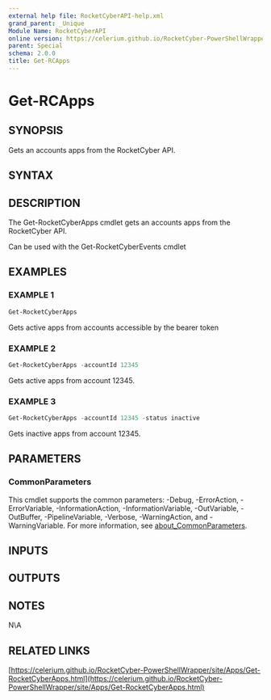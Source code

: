 ```yaml
---
external help file: RocketCyberAPI-help.xml
grand_parent: _Unique
Module Name: RocketCyberAPI
online version: https://celerium.github.io/RocketCyber-PowerShellWrapper/site/_Unique/Get-RCApps.html
parent: Special
schema: 2.0.0
title: Get-RCApps
---
```


# Get-RCApps

## SYNOPSIS
Gets an accounts apps from the RocketCyber API.

## SYNTAX

## DESCRIPTION
The Get-RocketCyberApps cmdlet gets an accounts apps
from the RocketCyber API.

Can be used with the Get-RocketCyberEvents cmdlet

## EXAMPLES

### EXAMPLE 1
```powershell
Get-RocketCyberApps
```

Gets active apps from accounts accessible
by the bearer token

### EXAMPLE 2
```powershell
Get-RocketCyberApps -accountId 12345
```

Gets active apps from account 12345.

### EXAMPLE 3
```powershell
Get-RocketCyberApps -accountId 12345 -status inactive
```

Gets inactive apps from account 12345.

## PARAMETERS

### CommonParameters
This cmdlet supports the common parameters: -Debug, -ErrorAction, -ErrorVariable, -InformationAction, -InformationVariable, -OutVariable, -OutBuffer, -PipelineVariable, -Verbose, -WarningAction, and -WarningVariable. For more information, see [about_CommonParameters](http://go.microsoft.com/fwlink/?LinkID=113216).

## INPUTS

## OUTPUTS

## NOTES
N\A

## RELATED LINKS

[https://celerium.github.io/RocketCyber-PowerShellWrapper/site/Apps/Get-RocketCyberApps.html](https://celerium.github.io/RocketCyber-PowerShellWrapper/site/Apps/Get-RocketCyberApps.html)

